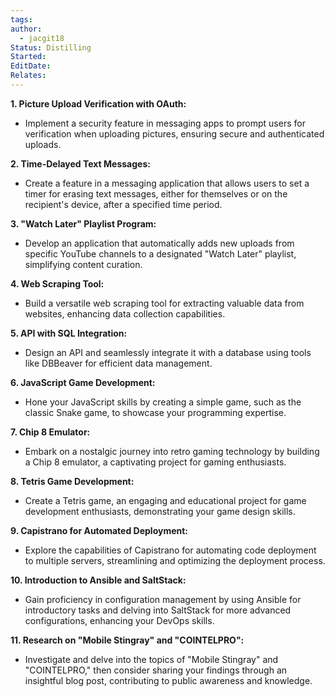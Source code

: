 ```yaml
---
tags: 
author:
  - jacgit18
Status: Distilling
Started: 
EditDate: 
Relates:
---
```



**1. Picture Upload Verification with OAuth:**
   - Implement a security feature in messaging apps to prompt users for verification when uploading pictures, ensuring secure and authenticated uploads.

**2. Time-Delayed Text Messages:**
   - Create a feature in a messaging application that allows users to set a timer for erasing text messages, either for themselves or on the recipient's device, after a specified time period.

**3. "Watch Later" Playlist Program:**
   - Develop an application that automatically adds new uploads from specific YouTube channels to a designated "Watch Later" playlist, simplifying content curation.

**4. Web Scraping Tool:**
   - Build a versatile web scraping tool for extracting valuable data from websites, enhancing data collection capabilities.

**5. API with SQL Integration:**
   - Design an API and seamlessly integrate it with a database using tools like DBBeaver for efficient data management.

**6. JavaScript Game Development:**
   - Hone your JavaScript skills by creating a simple game, such as the classic Snake game, to showcase your programming expertise.

**7. Chip 8 Emulator:**
   - Embark on a nostalgic journey into retro gaming technology by building a Chip 8 emulator, a captivating project for gaming enthusiasts.

**8. Tetris Game Development:**
   - Create a Tetris game, an engaging and educational project for game development enthusiasts, demonstrating your game design skills.

**9. Capistrano for Automated Deployment:**
   - Explore the capabilities of Capistrano for automating code deployment to multiple servers, streamlining and optimizing the deployment process.

**10. Introduction to Ansible and SaltStack:**
   - Gain proficiency in configuration management by using Ansible for introductory tasks and delving into SaltStack for more advanced configurations, enhancing your DevOps skills.

**11. Research on "Mobile Stingray" and "COINTELPRO":**
   - Investigate and delve into the topics of "Mobile Stingray" and "COINTELPRO," then consider sharing your findings through an insightful blog post, contributing to public awareness and knowledge.


